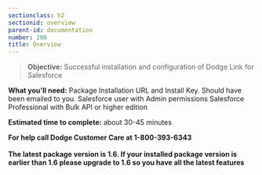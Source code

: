 ```yaml
---
sectionclass: h2
sectionid: overview
parent-id: documentation
number: 200
title: Overview
---
```

>**Objective:** Successful installation and configuration of Dodge Link for Salesforce

**What you'll need:**
Package Installation URL and Install Key.  Should have been emailed to you.
Salesforce user with Admin permissions
Salesforce Professional with Bulk API or higher edition

**Estimated time to complete:** about 30-45 minutes

**For help call Dodge Customer Care at 1-800-393-6343**
<br><br>
**The latest package version is 1.6. If your installed package version is earlier than 1.6  please upgrade to 1.6 so you have all the latest features**
